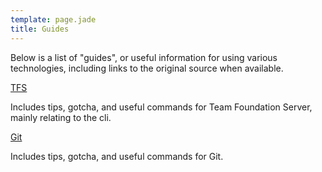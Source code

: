 ```yaml
---
template: page.jade
title: Guides
---
```


Below is a list of "guides", or useful information for using various technologies, including links to the original source when available.

[TFS](/guides/tfs)

Includes tips, gotcha, and useful commands for Team Foundation Server, mainly relating to the cli.

[Git](/guides/git)

Includes tips, gotcha, and useful commands for Git.
